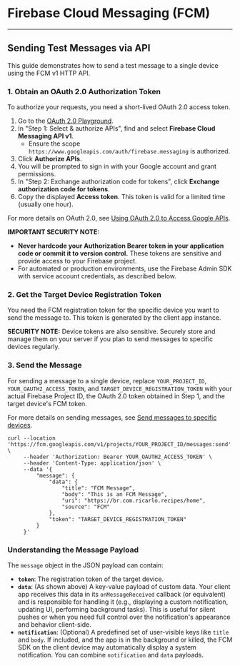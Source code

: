 # Firebase Cloud Messaging (FCM)

-----

## Sending Test Messages via API

This guide demonstrates how to send a test message to a single device using the FCM v1 HTTP API.

### 1. Obtain an OAuth 2.0 Authorization Token

To authorize your requests, you need a short-lived OAuth 2.0 access token.

1. Go to the [OAuth 2.0 Playground](https://developers.google.com/oauthplayground/?authuser=0).
2. In "Step 1: Select & authorize APIs", find and select **Firebase Cloud Messaging API v1**.
    * Ensure the scope `https://www.googleapis.com/auth/firebase.messaging` is authorized.
3. Click **Authorize APIs**.
4. You will be prompted to sign in with your Google account and grant permissions.
5. In "Step 2: Exchange authorization code for tokens", click **Exchange authorization code for
   tokens**.
6. Copy the displayed **Access token**. This token is valid for a limited time (usually one hour).

For more details on OAuth 2.0,
see [Using OAuth 2.0 to Access Google APIs](https://developers.google.com/identity/protocols/oauth2?authuser=0).

**IMPORTANT SECURITY NOTE:**

* **Never hardcode your Authorization Bearer token in your application code or commit it to version
  control.** These tokens are sensitive and provide access to your Firebase project.
* For automated or production environments, use the Firebase Admin SDK with service account
  credentials, as described below.

### 2. Get the Target Device Registration Token

You need the FCM registration token for the specific device you want to send the message to. This
token is generated by the client app instance.

**SECURITY NOTE:** Device tokens are also sensitive. Securely store and manage them on your server
if you plan to send messages to specific devices regularly.

### 3. Send the Message

For sending a message to a single device, replace `YOUR_PROJECT_ID`, `YOUR_OAUTH2_ACCESS_TOKEN`, and
`TARGET_DEVICE_REGISTRATION_TOKEN` with your actual Firebase Project ID, the OAuth 2.0 token
obtained in Step 1, and the target device's FCM token.

For more details on sending messages,
see [Send messages to specific devices](https://firebase.google.com/docs/cloud-messaging/send-message).

```shell
curl --location 'https://fcm.googleapis.com/v1/projects/YOUR_PROJECT_ID/messages:send' \
     --header 'Authorization: Bearer YOUR_OAUTH2_ACCESS_TOKEN' \
     --header 'Content-Type: application/json' \
     --data '{
         "message": {
             "data": {
                 "title": "FCM Message",
                 "body": "This is an FCM Message",
                 "uri": "https://br.com.ricarlo.recipes/home",
                 "source": "FCM"
             },
             "token": "TARGET_DEVICE_REGISTRATION_TOKEN"
         }
     }'
```

### Understanding the Message Payload

The `message` object in the JSON payload can contain:

* **`token`**: The registration token of the target device.
* **`data`**: (As shown above) A key-value payload of custom data. Your client app receives this
  data in its `onMessageReceived` callback (or equivalent) and is responsible for handling it (e.g.,
  displaying a custom notification, updating UI, performing background tasks). This is useful for
  silent pushes or when you need full control over the notification's appearance and behavior
  client-side.
* **`notification`**: (Optional) A predefined set of user-visible keys like `title` and `body`. If
  included, and the app is in the background or killed, the FCM SDK on the client device may
  automatically display a system notification. You can combine `notification` and `data` payloads.

